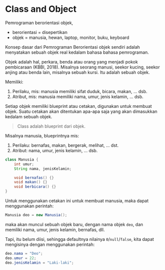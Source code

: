 # Class and Object

Pemrograman berorientasi objek,

- berorientasi = disepertikan
- objek = manusia, hewan, laptop, monitor, buku, keyboard

Konsep dasar dari Pemrograman Berorientasi objek sendiri adalah menyatakan
sebuah objek real kedalam bahasa bahasa pemrograman.

Objek adalah hal, perkara, benda atau orang yang menjadi pokok pembicaraan
(KBBI, 2018). Misalnya seorang manusi, seekor kucing, seekor anjing atau benda
lain, misalnya sebuah kursi. Itu adalah sebuah objek.

Memiliki:
1. Perilaku, mis: manusia memiliki sifat duduk, bicara, makan, ... dsb.
2. Atribut, mis: manusia memiliki nama, umur, jenis kelamin, ... dsb.

Setiap objek memiliki blueprint atau cetakan, digunakan untuk membuat objek.
Suatu cetakan akan ditentukan apa-apa saja yang akan dimasukkan kedalam sebuah
objek.

> Class adalah blueprint dari objek.

Misalnya manusia, blueprintnya mis:
1. Perilaku: bernafas, makan, bergerak, melihat, ... dst.
2. Atribut: nama, umur, jenis kelamin, ... dsb.

```java
class Manusia {
    int umur;
    String nama, jenisKelamin;

    void bernafas() {}
    void makan() {}
    void berbicara() {}
}
```

Untuk menggunakan cetakan ini untuk membuat manusia, maka dapat menggunakan
perintah:

```java
Manusia deo = new Manusia();
```

maka akan muncul sebuah objek baru, dengan nama objek `deo`, dan memiliki nama,
umur, jenis kelamin, bernafas, dll.

Tapi, itu belum diisi, sehingga defaultnya nilainya `0`/`null`/`false`, kita
dapat mengisinya dengan menggunakan perintah:

```java
deo.nama = "Deo";
deo.umur = 22;
deo.jenisKelamin = "Laki-laki";
```
